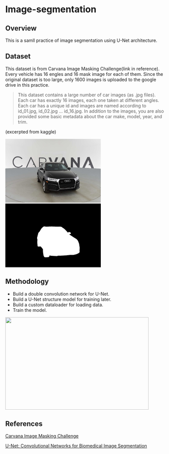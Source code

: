 # Image-segmentation
## Overview
This is a samll practice of image segmentation using U-Net architecture.

## Dataset
This dataset is from Carvana Image Masking Challenge(link in reference). Every vehicle has 16 engles and 16 mask image for each of them. Since the original dataset is too large, only 1600 images is uploaded to the google drive in this practice.
> This dataset contains a large number of car images (as .jpg files). Each car has exactly 16 images, each one taken at different angles. Each car has a unique id and images are named according to id_01.jpg, id_02.jpg … id_16.jpg. In addition to the images, you are also provided some basic metadata about the car make, model, year, and trim.

(excerpted from kaggle)

<img src="https://github.com/Evian-Chen/Image-segmentation/blob/main/feaf59172a01_16.jpg" width="300" height="200">
<img src="https://github.com/Evian-Chen/Image-segmentation/blob/main/feaf59172a01_16_mask.gif" width="300" height="200">

## Methodology
* Build a double convolution network for U-Net.
* Build a U-Net structure model for training later.
* Build a custom dataloader for loading data. 
* Train the model.

<img src="https://github.com/Evian-Chen/U-Net-segmentation/blob/main/unet%20architecture.png" width="450" height="290">

## References
<a href="https://www.kaggle.com/c/carvana-image-masking-challenge">Carvana Image Masking Challenge</a>

<a href="https://arxiv.org/abs/1505.04597">U-Net: Convolutional Networks for Biomedical Image Segmentation</a>
